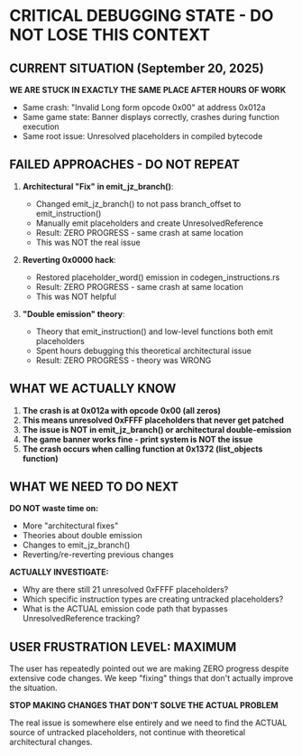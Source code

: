 # CRITICAL DEBUGGING STATE - DO NOT LOSE THIS CONTEXT

## CURRENT SITUATION (September 20, 2025)

**WE ARE STUCK IN EXACTLY THE SAME PLACE AFTER HOURS OF WORK**

- Same crash: "Invalid Long form opcode 0x00" at address 0x012a
- Same game state: Banner displays correctly, crashes during function execution
- Same root issue: Unresolved placeholders in compiled bytecode

## FAILED APPROACHES - DO NOT REPEAT

1. **Architectural "Fix" in emit_jz_branch()**:
   - Changed emit_jz_branch() to not pass branch_offset to emit_instruction()
   - Manually emit placeholders and create UnresolvedReference
   - Result: ZERO PROGRESS - same crash at same location
   - This was NOT the real issue

2. **Reverting 0x0000 hack**:
   - Restored placeholder_word() emission in codegen_instructions.rs
   - Result: ZERO PROGRESS - same crash at same location
   - This was NOT helpful

3. **"Double emission" theory**:
   - Theory that emit_instruction() and low-level functions both emit placeholders
   - Spent hours debugging this theoretical architectural issue
   - Result: ZERO PROGRESS - theory was WRONG

## WHAT WE ACTUALLY KNOW

1. **The crash is at 0x012a with opcode 0x00 (all zeros)**
2. **This means unresolved 0xFFFF placeholders that never get patched**
3. **The issue is NOT in emit_jz_branch() or architectural double-emission**
4. **The game banner works fine - print system is NOT the issue**
5. **The crash occurs when calling function at 0x1372 (list_objects function)**

## WHAT WE NEED TO DO NEXT

**DO NOT waste time on:**
- More "architectural fixes"
- Theories about double emission
- Changes to emit_jz_branch()
- Reverting/re-reverting previous changes

**ACTUALLY INVESTIGATE:**
- Why are there still 21 unresolved 0xFFFF placeholders?
- Which specific instruction types are creating untracked placeholders?
- What is the ACTUAL emission code path that bypasses UnresolvedReference tracking?

## USER FRUSTRATION LEVEL: MAXIMUM

The user has repeatedly pointed out we are making ZERO progress despite extensive code changes. We keep "fixing" things that don't actually improve the situation.

**STOP MAKING CHANGES THAT DON'T SOLVE THE ACTUAL PROBLEM**

The real issue is somewhere else entirely and we need to find the ACTUAL source of untracked placeholders, not continue with theoretical architectural changes.